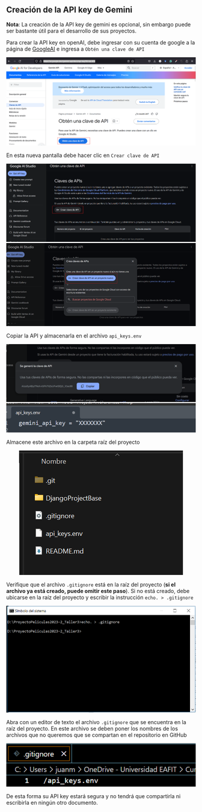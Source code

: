 ## Creación de la API key de Gemini

**Nota**: La creación de la API key de gemini es opcional, sin embargo puede ser bastante útil para el desarrollo de sus proyectos.

Para crear la API key en openAI, debe ingresar con su cuenta de google a la página de [GoogleAI](https://ai.google.dev/gemini-api/docs/api-key?hl=es-419) e ingresa a ``Obtén una clave de API`` 

 <div align="center">
  <a>
    <img src="imgs/keyGoogle1.png">
  </a>
  </div>

  En esta nueva pantalla debe hacer clic en ``Crear clave de API`` 

   <div align="center">
  <a>
    <img src="imgs/keyGoogle6.png">
  </a>
  </div>


   <div align="center">
  <a>
    <img src="imgs/keyGoogle3.png">
  </a>
  </div>

  Copiar la API y almacenarla en el archivo `api_keys.env`
  
   <div align="center">
  <a>
    <img src="imgs/keyGoogle5.png">
  </a>
  </div>

   <div align="center">
  <a>
    <img src="imgs/keyGoogle4.png">
  </a>
  </div>

  
Almacene este archivo en la carpeta raíz del proyecto

   <div align="center">
  <a>
    <img src="imgs/keyGoogle7.png">
  </a>
  </div>

Verifique que el archivo ``.gitignore`` está en la raíz del proyecto (__si el archivo ya está creado, puede omitir este paso__). Si no está creado, debe ubicarse en la raíz del proyecto y escribir la instrucción ``echo. > .gitignore``

 <div align="center">
  <a>
    <img src="imgs/key7_5.PNG">
  </a>
 </div>

Abra con un editor de texto el archivo ``.gitignore`` que se encuentra en la raíz del proyecto. En este archivo se deben poner los nombres de los archivos que no queremos que se compartan en el repositorio en GitHub

   <div align="center">
  <a>
    <img src="imgs/keyGoogle8.png">
  </a>
  </div>

  De esta forma su API key estará segura y no tendrá que compartirla ni escribirla en ningún otro documento.

